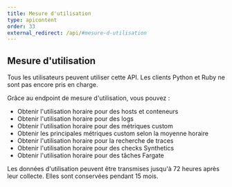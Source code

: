 ```yaml
---
title: Mesure d'utilisation
type: apicontent
order: 33
external_redirect: /api/#mesure-d-utilisation
---
```


## Mesure d'utilisation

Tous les utilisateurs peuvent utiliser cette API. Les clients Python et Ruby ne sont pas encore pris en charge.

Grâce au endpoint de mesure d'utilisation, vous pouvez :

* Obtenir l'utilisation horaire pour des hosts et conteneurs
* Obtenir l'utilisation horaire pour des logs
* Obtenir l'utilisation horaire pour des métriques custom
* Obtenir les principales métriques custom selon la moyenne horaire
* Obtenir l'utilisation horaire pour la recherche de traces
* Obtenir l'utilisation horaire pour des checks Synthetics
* Obtenir l'utilisation horaire pour des tâches Fargate

Les données d'utilisation peuvent être transmises jusqu'à 72 heures après leur collecte. Elles sont conservées pendant 15 mois.
